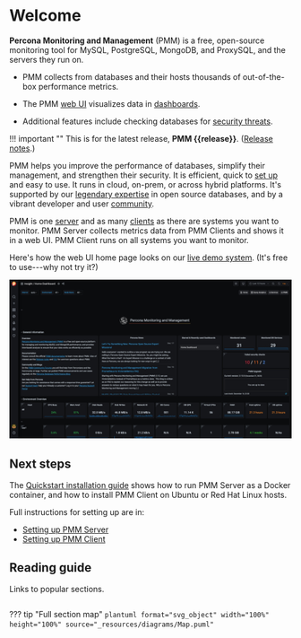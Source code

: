 # Welcome

**Percona Monitoring and Management** (PMM) is a free, open-source monitoring tool for MySQL, PostgreSQL, MongoDB, and ProxySQL, and the servers they run on.

- PMM collects from databases and their hosts thousands of out-of-the-box performance metrics.

- The PMM [web UI](using/interface.md) visualizes data in [dashboards](details/dashboards/).

- Additional features include checking databases for [security threats](using/platform/security-threat-tool.md).

!!! important ""
    This is for the latest release, **PMM {{release}}**. ([Release notes](release-notes/{{release}}.md).)

PMM helps you improve the performance of databases, simplify their management, and strengthen their security. It is efficient, quick to [set up](setting-up/index.md) and easy to use. It runs in cloud, on-prem, or across hybrid platforms. It's supported by our [legendary expertise][PERCONA_SERVICES] in open source databases, and by a vibrant developer and user [community][PMM_FORUM].

PMM is one [server](details/architecture.md#pmm-server) and as many [clients](details/architecture.md#pmm-client) as there are systems you want to monitor. PMM Server collects metrics data from PMM Clients and shows it in a web UI. PMM Client runs on all systems you want to monitor.

Here's how the web UI home page looks on our <a href='https://pmmdemo.percona.com/' target='_blank'>live demo system</a>. (It's free to use---why not try it?)

<a href='https://pmmdemo.percona.com/' target='_blank'>
<img src="_images/PMM_Home_Dashboard.jpg" width=600px class="imgcenter"/>
</a>

## Next steps

The [Quickstart installation guide](https://www.percona.com/software/pmm/quickstart) shows how to run PMM Server as a Docker container, and how to install PMM Client on Ubuntu or Red Hat Linux hosts.

Full instructions for setting up are in:

- [Setting up PMM Server](setting-up/server/index.md)
- [Setting up PMM Client](setting-up/client/index.md)

## Reading guide

Links to popular sections.

```plantuml format="svg_object" width="90%" height="90%" source="_resources/diagrams/Topics.puml"
```

??? tip "Full section map"
    ```plantuml format="svg_object" width="100%" height="100%" source="_resources/diagrams/Map.puml"
    ```

[PERCONA_SERVICES]: https://www.percona.com/services
[PMM_FORUM]: https://www.percona.com/forums/questions-discussions/percona-monitoring-and-management
